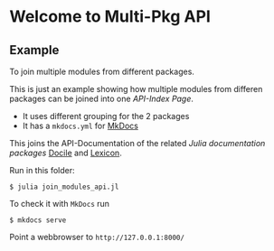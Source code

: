 # Welcome to Multi-Pkg API

## Example

To join multiple modules from different packages.

This is just an example showing how multiple modules from differen packages can be joined into one
*API-Index Page*.

* It uses different grouping for the 2 packages
* It has a `mkdocs.yml` for [MkDocs](https://github.com/mkdocs/mkdocs)

This joins the API-Documentation of the related *Julia documentation packages*
[Docile](https://github.com/MichaelHatherly/Docile.jl) and
[Lexicon](https://github.com/MichaelHatherly/Lexicon.jl).


Run in this folder:

```
$ julia join_modules_api.jl
```

To check it with `MkDocs` run

```
$ mkdocs serve
```

Point a webbrowser to `http://127.0.0.1:8000/`

